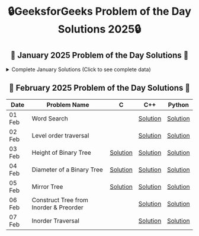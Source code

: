 <h1 align = 'center'>🔒GeeksforGeeks Problem of the Day Solutions 2025🔒</h1>

<div>
<h2 align = 'center'>📅 January 2025 Problem of the Day Solutions 📅</h2>

<details>
<summary>Complete January Solutions (Click to see complete data)</summary>
<div align = 'center'>

| Date    | Problem Name              | C        |  C++     | Python   |
|---------|---------------------------|----------|----------|----------|
| 01 Jan  | Print Anagrams Together  |  | [Solution](https://github.com/prakharmishra2002/GFG-POTD-Solution/blob/main/January%202025/01.cpp) | [Solution](https://github.com/prakharmishra2002/GFG-POTD-Solution/blob/main/January%202025/01.py) |
| 02 Jan  | Subarrays with sum K  |  | [Solution](https://github.com/prakharmishra2002/GFG-POTD-Solution/blob/main/January%202025/02.cpp) | [Solution](https://github.com/prakharmishra2002/GFG-POTD-Solution/blob/main/January%202025/02.py) |
| 03 Jan  | Count Subarrays with Given XOR  |  | [Solution](https://github.com/prakharmishra2002/GFG-POTD-Solution/blob/main/January%202025/03.cpp) | [Solution](https://github.com/prakharmishra2002/GFG-POTD-Solution/blob/main/January%202025/03.py) |
| 04 Jan  | Count All Triplets with Given Sum in Sorted Array  |  | [Solution](https://github.com/prakharmishra2002/GFG-POTD-Solution/blob/main/January%202025/04.cpp) | [Solution](https://github.com/prakharmishra2002/GFG-POTD-Solution/blob/main/January%202025/04.py) |
| 05 Jan  | Count Pairs Whose Sum is Less Than Target  |  | [Solution](https://github.com/prakharmishra2002/GFG-POTD-Solution/blob/main/January%202025/05.cpp) | [Solution](https://github.com/prakharmishra2002/GFG-POTD-Solution/blob/main/January%202025/05.py) |
| 06 Jan  | Sum Pair closest to target  |  | [Solution](https://github.com/prakharmishra2002/GFG-POTD-Solution/blob/main/January%202025/06.cpp) | [Solution](https://github.com/prakharmishra2002/GFG-POTD-Solution/blob/main/January%202025/06.py) |
| 07 Jan  | Pair with given sum in a sorted array  |  | [Solution](https://github.com/prakharmishra2002/GFG-POTD-Solution/blob/main/January%202025/07.cpp) | [Solution](https://github.com/prakharmishra2002/GFG-POTD-Solution/blob/main/January%202025/07.py) |
| 08 Jan  | Count the number of possible triangles  | [Solution](https://github.com/prakharmishra2002/GFG-POTD-Solution/blob/main/January%202025/08.c) | [Solution](https://github.com/prakharmishra2002/GFG-POTD-Solution/blob/main/January%202025/08.cpp) | [Solution](https://github.com/prakharmishra2002/GFG-POTD-Solution/blob/main/January%202025/08.py) |
| 09 Jan  | Indexes of Subarray Sum  |  | [Solution](https://github.com/prakharmishra2002/GFG-POTD-Solution/blob/main/January%202025/09.cpp) | [Solution](https://github.com/prakharmishra2002/GFG-POTD-Solution/blob/main/January%202025/09.py) |
| 10 Jan  | Count distinct elements in every window  |  | [Solution](https://github.com/prakharmishra2002/GFG-POTD-Solution/blob/main/January%202025/10.cpp) | [Solution](https://github.com/prakharmishra2002/GFG-POTD-Solution/blob/main/January%202025/10.py) |
| 11 Jan  | Longest substring with distinct characters  |  | [Solution](https://github.com/prakharmishra2002/GFG-POTD-Solution/blob/main/January%202025/11.cpp) | [Solution](https://github.com/prakharmishra2002/GFG-POTD-Solution/blob/main/January%202025/11.py) |
| 13 Jan  | Container With Most Water  |  | [Solution](https://github.com/prakharmishra2002/GFG-POTD-Solution/blob/main/January%202025/13.cpp) | [Solution](https://github.com/prakharmishra2002/GFG-POTD-Solution/blob/main/January%202025/13.py) |
| 15 Jan  | Longest Subarray with Sum K  |  | [Solution](https://github.com/prakharmishra2002/GFG-POTD-Solution/blob/main/January%202025/15.cpp) | [Solution](https://github.com/prakharmishra2002/GFG-POTD-Solution/blob/main/January%202025/15.py) |
| 16 Jan  | Largest Subarray of 0s and 1s  |  | [Solution](https://github.com/prakharmishra2002/GFG-POTD-Solution/blob/main/January%202025/16.cpp) | [Solution](https://github.com/prakharmishra2002/GFG-POTD-Solution/blob/main/January%202025/16.py) |
| 17 Jan  | Product array puzzle  |  | [Solution](https://github.com/prakharmishra2002/GFG-POTD-Solution/blob/main/January%202025/17.cpp) | [Solution](https://github.com/prakharmishra2002/GFG-POTD-Solution/blob/main/January%202025/17.py) |
| 18 Jan  | Reverse a linked list  |  | [Solution](https://github.com/prakharmishra2002/GFG-POTD-Solution/blob/main/January%202025/18.cpp) | [Solution](https://github.com/prakharmishra2002/GFG-POTD-Solution/blob/main/January%202025/18.py) |
| 19 Jan  | Rotate a Linked List  |  | [Solution](https://github.com/prakharmishra2002/GFG-POTD-Solution/blob/main/January%202025/19.cpp) | [Solution](https://github.com/prakharmishra2002/GFG-POTD-Solution/blob/main/January%202025/19.py) |
| 20 Jan  | Merge two sorted linked lists  | [Solution](https://github.com/prakharmishra2002/GFG-POTD-Solution/blob/main/January%202025/20.c) | [Solution](https://github.com/prakharmishra2002/GFG-POTD-Solution/blob/main/January%202025/20.cpp) | [Solution](https://github.com/prakharmishra2002/GFG-POTD-Solution/blob/main/January%202025/20.py) |
| 23 Jan  | clone-a-linked-list-with-next-and-random-pointer  |  | [Solution](https://github.com/prakharmishra2002/GFG-POTD-Solution/blob/main/January%202025/23.cpp) | [Solution](https://github.com/prakharmishra2002/GFG-POTD-Solution/blob/main/January%202025/23.py) |
| 24 Jan  | Detect Loop in linked list  |  | [Solution](https://github.com/prakharmishra2002/GFG-POTD-Solution/blob/main/January%202025/24.cpp) | [Solution](https://github.com/prakharmishra2002/GFG-POTD-Solution/blob/main/January%202025/24.py) |
| 25 Jan  | Find the first node of loop in linked list  |  | [Solution](https://github.com/prakharmishra2002/GFG-POTD-Solution/blob/main/January%202025/25.cpp) | [Solution](https://github.com/prakharmishra2002/GFG-POTD-Solution/blob/main/January%202025/25.py) |
| 26 Jan  | Remove loop in Linked List  |  | [Solution](https://github.com/prakharmishra2002/GFG-POTD-Solution/blob/main/January%202025/26.cpp) | [Solution](https://github.com/prakharmishra2002/GFG-POTD-Solution/blob/main/January%202025/26.py) |
| 27 Jan  | LRU Cache  |  | [Solution](https://github.com/prakharmishra2002/GFG-POTD-Solution/blob/main/January%202025/27.cpp) | [Solution](https://github.com/prakharmishra2002/GFG-POTD-Solution/blob/main/January%202025/27.py) |
| 28 Jan  | Permutations of a String  |  | [Solution](https://github.com/prakharmishra2002/GFG-POTD-Solution/blob/main/January%202025/28.cpp) | [Solution](https://github.com/prakharmishra2002/GFG-POTD-Solution/blob/main/January%202025/28.py) |
| 29 Jan  | Implement Pow  |  | [Solution](https://github.com/prakharmishra2002/GFG-POTD-Solution/blob/main/January%202025/29.cpp) | [Solution](https://github.com/prakharmishra2002/GFG-POTD-Solution/blob/main/January%202025/29.py) |
| 30 Jan  | N-Queen Problem  |  | [Solution](https://github.com/prakharmishra2002/GFG-POTD-Solution/blob/main/January%202025/30.cpp) | [Solution](https://github.com/prakharmishra2002/GFG-POTD-Solution/blob/main/January%202025/30.py) |
| 31 Jan  | Solve the Sudoku  |  | [Solution](https://github.com/prakharmishra2002/GFG-POTD-Solution/blob/main/January%202025/31.cpp) | [Solution](https://github.com/prakharmishra2002/GFG-POTD-Solution/blob/main/January%202025/31.py) |
---
</div>
</details>
</div>

<div style="margin-top: 20px;">
  <h2 align = 'center'>📅 February 2025 Problem of the Day Solutions 📅</h2>
  
  <div align = 'center'>
    
  | Date    | Problem Name              | C        |  C++     | Python   |
  |---------|---------------------------|----------|----------|----------|
  | 01 Feb  | Word Search |  | [Solution](https://github.com/prakharmishra2002/GFG-POTD-Solution/blob/main/Februrary%202025/01.cpp) | [Solution](https://github.com/prakharmishra2002/GFG-POTD-Solution/blob/main/Februrary%202025/01.py) |
  | 02 Feb  | Level order traversal |  | [Solution](https://github.com/prakharmishra2002/GFG-POTD-Solution/blob/main/Februrary%202025/02.cpp) | [Solution](https://github.com/prakharmishra2002/GFG-POTD-Solution/blob/main/Februrary%202025/02.py) |
  | 03 Feb  | Height of Binary Tree | [Solution](https://github.com/prakharmishra2002/GFG-POTD-Solution/blob/main/Februrary%202025/03.c) | [Solution](https://github.com/prakharmishra2002/GFG-POTD-Solution/blob/main/Februrary%202025/03.cpp) | [Solution](https://github.com/prakharmishra2002/GFG-POTD-Solution/blob/main/Februrary%202025/03.py) |
  | 04 Feb  | Diameter of a Binary Tree | [Solution](https://github.com/prakharmishra2002/GFG-POTD-Solution/blob/main/Februrary%202025/04.c) | [Solution](https://github.com/prakharmishra2002/GFG-POTD-Solution/blob/main/Februrary%202025/04.cpp) | [Solution](https://github.com/prakharmishra2002/GFG-POTD-Solution/blob/main/Februrary%202025/04.py) |
  | 05 Feb  | Mirror Tree | [Solution](https://github.com/prakharmishra2002/GFG-POTD-Solution/blob/main/Februrary%202025/05.c) | [Solution](https://github.com/prakharmishra2002/GFG-POTD-Solution/blob/main/Februrary%202025/05.cpp) | [Solution](https://github.com/prakharmishra2002/GFG-POTD-Solution/blob/main/Februrary%202025/05.py) |
  | 06 Feb  | Construct Tree from Inorder & Preorder |  | [Solution](https://github.com/prakharmishra2002/GFG-POTD-Solution/blob/main/Februrary%202025/06.cpp) | [Solution](https://github.com/prakharmishra2002/GFG-POTD-Solution/blob/main/Februrary%202025/06.py) |
  | 07 Feb  | Inorder Traversal |  | [Solution](https://github.com/prakharmishra2002/GFG-POTD-Solution/blob/main/Februrary%202025/07.cpp) | [Solution](https://github.com/prakharmishra2002/GFG-POTD-Solution/blob/main/Februrary%202025/07.py) |
  
  </div>  
</div>
